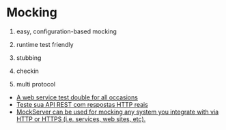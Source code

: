 Mocking
======
1. easy, configuration-based mocking

2. runtime test friendly

3. stubbing

4. checkin

5. multi protocol

 - [A web service test double for all occasions](http://wiremock.org/ "WireMock")
 - [Teste sua API REST com respostas HTTP reais](http://www.mocky.io/ "Mocky")
 - [MockServer can be used for mocking any system you integrate with via HTTP or HTTPS (i.e. services, web sites, etc).](http://www.mock-server.com/#what-is-mockserver "MockServer")

